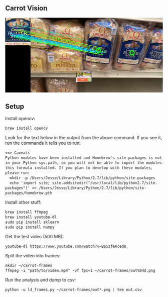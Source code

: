 
Carrot Vision
-------------

![Example](stuff/example.png)

Setup
-------

Install opencv:

    brew install opencv

  Look for the text below in the output from the above command.  If you see it, run the commands it tells you to run:

    ==> Caveats
    Python modules have been installed and Homebrew's site-packages is not
    in your Python sys.path, so you will not be able to import the modules
    this formula installed. If you plan to develop with these modules,
    please run:
      mkdir -p /Users/Jesse/Library/Python/2.7/lib/python/site-packages
      echo 'import site; site.addsitedir("/usr/local/lib/python2.7/site-packages")' >> /Users/Jesse/Library/Python/2.7/lib/python/site-packages/homebrew.pth

Install other stuff:

    brew install ffmpeg
    brew install youtube-dl
    sudo pip install sklearn
    sudo pip install numpy

Get the test video (500 MB):

    youtube-dl https://www.youtube.com/watch?v=Bs5zfeKced8

Split the video into frames:

    mkdir ~/carrot-frames
    ffmpeg -i "path/to/video.mp4" -vf fps=1 ~/carrot-frames/out%04d.png

Run the analysis and dump to csv:

    python -u l4_frames.py ~/carrot-frames/out*.png | tee out.csv

